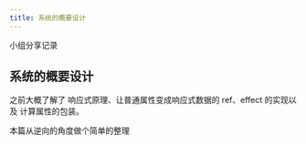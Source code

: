 ```yaml
---
title: 系统的概要设计
---
```

小组分享记录  

## 系统的概要设计
之前大概了解了 响应式原理、让普通属性变成响应式数据的 ref、effect 的实现以及 计算属性的包装。  
  
本篇从逆向的角度做个简单的整理
